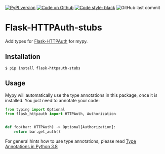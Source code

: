 [![PyPI version](https://badge.fury.io/py/Flask-HTTPAuth-stubs.svg)](https://pypi.org/project/Flask-HTTPAuth-stubs)
[![Code on Github](https://img.shields.io/badge/Code-GitHub-brightgreen)](https://github.com/MartinThoma/Flask-HTTPAuth-stubs)
[![Code style: black](https://img.shields.io/badge/code%20style-black-000000.svg)](https://github.com/psf/black)
![GitHub last commit](https://img.shields.io/github/last-commit/MartinThoma/Flask-HTTPAuth-stubs)

# Flask-HTTPAuth-stubs

Add types for [Flask-HTTPAuth](https://pypi.org/project/Flask-HTTPAuth/) for mypy.

## Installation

```
$ pip install flask-httpauth-stubs
```

## Usage

Mypy will automatically use the type annotations in this package, once it is
installed. You just need to annotate your code:

```python
from typing import Optional
from flask_httpauth import HTTPAuth, Authorization


def foo(bar: HTTPAuth) -> Optional[Authorization]:
    return bar.get_auth()
```

For general hints how to use type annotations, please read [Type Annotations in Python 3.8](https://medium.com/analytics-vidhya/type-annotations-in-python-3-8-3b401384403d)
